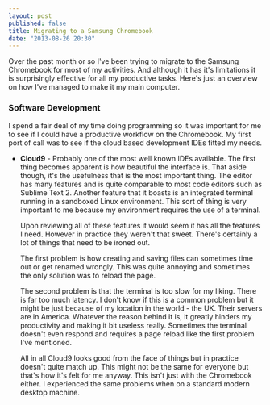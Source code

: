 ```yaml
---
layout: post
published: false
title: Migrating to a Samsung Chromebook
date: "2013-08-26 20:30"
---
```


Over the past month or so I've been trying to migrate to the Samsung Chromebook for most of my activities. And although it has it's limitations it is surprisingly effective for all my productive tasks. Here's just an overview on how I've managed to make it my main computer.

### Software Development

I spend a fair deal of my time doing programming so it was important for me to see if I could have a productive workflow on the Chromebook. My first port of call was to see if the cloud based development IDEs fitted my needs.

- **Cloud9** - Probably one of the most well known IDEs available. The first thing becomes apparent is how beautiful the interface is. That aside though, it's the usefulness that is the most important thing. The editor has many features and is quite comparable to most code editors such as Sublime Text 2. Another feature that it boasts is an integrated terminal running in a sandboxed Linux environment. This sort of thing is very important to me because my environment requires the use of a terminal.

   Upon reviewing all of these features it would seem it has all the features I need. However in practice they weren't that sweet. There's certainly a lot of things that need to be ironed out.

   The first problem is how creating and saving files can sometimes time out or get renamed wrongly. This was quite annoying and sometimes the only solution was to reload the page.
   
   The second problem is that the terminal is too slow for my liking. There is far too much latency. I don't know if this is a common problem but it might be just because of my location in the world - the UK. Their servers are in America. Whatever the reason behind it is, it greatly hinders my productivity and making it bit useless really. Sometimes the terminal doesn't even respond and requires a page reload like the first problem I've mentioned.
   
   All in all Cloud9 looks good from the face of things but in practice doesn't quite match up. This might not be the same for everyone but that's how it's felt for me anyway. This isn't just with the Chromebook either. I experienced the same problems when on a standard modern desktop machine.